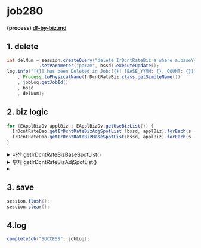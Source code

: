 # job280

#### (process) [df-by-biz.md](../../../biz-logic/esg-process/2.-adjusted-risk-free-term-structure/bottom-up-discount-rate/df-by-biz.md "mention")

## 1. delete&#x20;

```java
int delNum = session.createQuery("delete IrDcntRateBiz a where a.baseYymm=:param")
            .setParameter("param", bssd).executeUpdate();	
log.info("[{}] has been Deleted in Job:[{}] [BASE_YYMM: {}, COUNT: {}]"
    , Process.toPhysicalName(IrDcntRateBiz.class.getSimpleName())
    , jobLog.getJobId()
    , bssd
    , delNum);		
```

## 2. biz logic&#x20;

```java
for (EApplBizDv applBiz : EApplBizDv.getUseBizList()) {
  IrDcntRateDao.getIrDcntRateBizAdjSpotList (bssd, applBiz).forEach(s -> session.save(s));
  IrDcntRateDao.getIrDcntRateBizBaseSpotList(bssd, applBiz).forEach(s -> session.save(s));
}
```

<details>

<summary>자산 getIrDcntRateBizBaseSpotList()</summary>

```java
public static List<IrDcntRateBiz> getIrDcntRateBizBaseSpotList
  (String bssd, String applBizDv) {		
  return getIrDcntRateList(bssd, applBizDv).stream()
          .map(s -> s.convertBase())
          .collect(Collectors.toList());
}
```

```java
public IrDcntRateBiz convertBase() {
  
  IrDcntRateBiz baseDcnt = new IrDcntRateBiz();
  
  baseDcnt.setBaseYymm(this.baseYymm);		
  baseDcnt.setApplBizDv(this.applBizDv + "_A");
  baseDcnt.setIrCurveNm(this.irCurveNm);
  baseDcnt.setIrCurve(this.irCurve);
  baseDcnt.setIrCurveSceNo(this.irCurveSceNo);		
  baseDcnt.setMatCd(this.matCd);			
  baseDcnt.setSpotRate(this.spotRate);
  baseDcnt.setFwdRate(this.fwdRate);
  baseDcnt.setModifiedBy("GESG_" + this.getClass().getSimpleName());
  baseDcnt.setUpdateDate(LocalDateTime.now());
  
  return baseDcnt;
}
```

</details>

<details>

<summary>부채 getIrDcntRateBizAdjSpotList()</summary>

```java
public static List<IrDcntRateBiz> getIrDcntRateBizAdjSpotList
    (String bssd, String applBizDv) {		
  return getIrDcntRateList(bssd, applBizDv)
      .stream().map(s -> s.convertAdj())
      .collect(Collectors.toList());
}	
```

```java
public IrDcntRateBiz convertAdj() {
  
  IrDcntRateBiz adjDcnt = new IrDcntRateBiz();
  
  adjDcnt.setBaseYymm(this.baseYymm);		
  adjDcnt.setApplBizDv(this.applBizDv  + "_L");
  adjDcnt.setIrCurveNm(this.irCurveNm);
  adjDcnt.setIrCurve(this.irCurve);
  adjDcnt.setIrCurveSceNo(this.irCurveSceNo);
  adjDcnt.setMatCd(this.matCd);			
  adjDcnt.setSpotRate(this.adjSpotRate);
  adjDcnt.setFwdRate(this.adjFwdRate);
  adjDcnt.setModifiedBy("GESG_" + this.getClass().getSimpleName());
  adjDcnt.setUpdateDate(LocalDateTime.now());
  
  return adjDcnt;
}
```

</details>

<details>

<summary></summary>

```java
IrDcntRateDao.getIrDcntRateBizAdjSpotList (bssd, "KICS").forEach(s -> session.save(s));
IrDcntRateDao.getIrDcntRateBizBaseSpotList(bssd, "KICS").forEach(s -> session.save(s));

IrDcntRateDao.getIrDcntRateBizAdjSpotList (bssd, "IFRS").forEach(s -> session.save(s));
IrDcntRateDao.getIrDcntRateBizBaseSpotList(bssd, "IFRS").forEach(s -> session.save(s));

IrDcntRateDao.getIrDcntRateBizAdjSpotList (bssd, "IBIZ").forEach(s -> session.save(s));
IrDcntRateDao.getIrDcntRateBizBaseSpotList(bssd, "IBIZ").forEach(s -> session.save(s));

IrDcntRateDao.getIrDcntRateBizAdjSpotList (bssd, "SAAS").forEach(s -> session.save(s));
IrDcntRateDao.getIrDcntRateBizBaseSpotList(bssd, "SAAS").forEach(s -> session.save(s));		
```

</details>

## 3. save&#x20;

```java
session.flush();
session.clear();
```

## 4.log

```java
completeJob("SUCCESS", jobLog);
```

&#x20;
